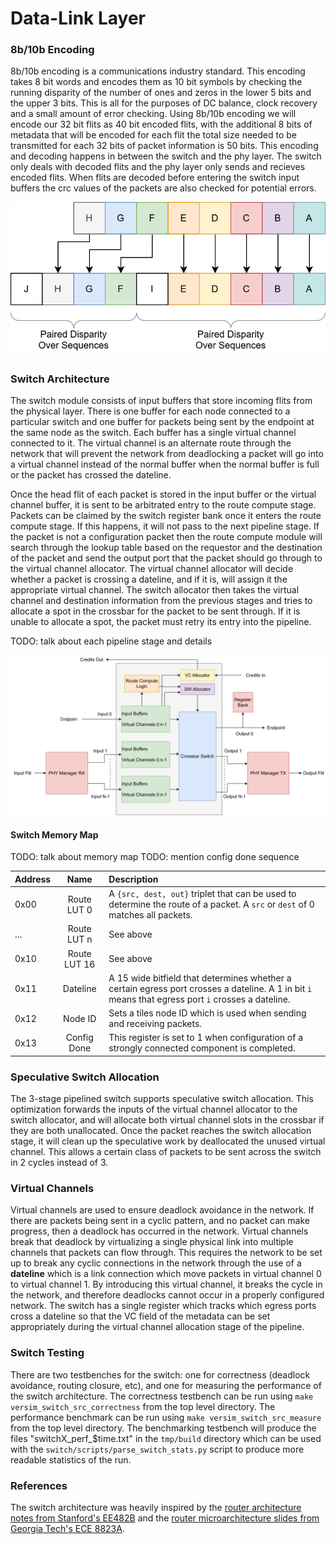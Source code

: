 # Data-Link Layer

### 8b/10b Encoding

8b/10b encoding is a communications industry standard. This encoding takes 8 bit words and 
encodes them as 10 bit symbols by checking the running disparity of the number of ones and 
zeros in the lower 5 bits and the upper 3 bits. This is all for the purposes of DC balance, 
clock recovery and a small amount of error checking. Using 8b/10b encoding we will encode 
our 32 bit flits as 40 bit encoded flits, with the additional 8 bits of metadata that will 
be encoded for each flit the total size needed to be transmitted for each 32 bits of packet 
information is 50 bits. This encoding and decoding happens in between the switch and the 
phy layer. The switch only deals with decoded flits and the phy layer only sends and 
recieves encoded flits. When flits are decoded before entering the switch input buffers the
crc values of the packets are also checked for potential errors.

![General Format](images/8b10b.svg)

### Switch Architecture

The switch module consists of input buffers that store incoming flits from the
physical layer. There is one buffer for each node connected to a particular
switch and one buffer for packets being sent by the endpoint at the same node
as the switch. Each buffer has a single virtual channel connected to it. The
virtual channel is an alternate route through the network that will prevent the
network from deadlocking a packet will go into a virtual channel instead of the
normal buffer when the normal buffer is full or the packet has crossed the
dateline. 

Once the head flit of each packet is stored in the input buffer or the virtual
channel buffer, it is sent to be arbitrated entry to the route compute stage.
Packets can be claimed by the switch register bank once it enters the route
compute stage. If this happens, it will not pass to the next pipeline stage. If
the packet is not a configuration packet then the route compute module will
search through the lookup table based on the requestor and the destination of
the packet and send the output port that the packet should go through to the
virtual channel allocator. The virtual channel allocator will decide whether
a packet is crossing a dateline, and if it is, will assign it the appropriate
virtual channel. The switch allocator then takes the virtual channel and
destination information from the previous stages and tries to allocate a spot
in the crossbar for the packet to be sent through. If it is unable to allocate
a spot, the packet must retry its entry into the pipeline.

TODO: talk about each pipeline stage and details

![Switch Architecture](images/switch_new.svg)

#### Switch Memory Map

TODO: talk about memory map
TODO: mention config done sequence

| Address            |     Name      |  Description                                                                                                                                       |
| :------------------| :-----------: | :------------------------------------------------------------------------------------------------------------------------------------------------- |
| 0x00               |  Route LUT 0  |  A `{src, dest, out}` triplet that can be used to determine the route of a packet. A `src` or `dest` of 0 matches all packets.                     |
| ...                |  Route LUT n  | See above                                                                                                                                          |
| 0x10               |  Route LUT 16 | See above                                                                                                                                          |
| 0x11               |    Dateline   | A 15 wide bitfield that determines whether a certain egress port crosses a dateline. A 1 in bit `i` means that egress port `i` crosses a dateline. |
| 0x12               |    Node ID    | Sets a tiles node ID which is used when sending and receiving packets.                                                                             |
| 0x13               |  Config Done  | This register is set to 1 when configuration of a strongly connected component is completed.                                                       |

### Speculative Switch Allocation

The 3-stage pipelined switch supports speculative switch allocation. This
optimization forwards the inputs of the virtual channel allocator to the switch
allocator, and will allocate both virtual channel slots in the crossbar if they
are both unallocated. Once the packet reaches the switch allocation stage, it
will clean up the speculative work by deallocated the unused virtual channel.
This allows a certain class of packets to be sent across the switch in 2 cycles
instead of 3.

### Virtual Channels

Virtual channels are used to ensure deadlock avoidance in the network. If there
are packets being sent in a cyclic pattern, and no packet can make progress,
then a deadlock has occurred in the network. Virtual channels break that
deadlock by virtualizing a single physical link into multiple channels that
packets can flow through. This requires the network to be set up to break any
cyclic connections in the network through the use of a **dateline** which is
a link connection which move packets in virtual channel 0 to virtual channel 1.
By introducing this virtual channel, it breaks the cycle in the network, and
therefore deadlocks cannot occur in a properly configured network. The switch
has a single register which tracks which egress ports cross a dateline so that
the VC field of the metadata can be set appropriately during the virtual
channel allocation stage of the pipeline.

### Switch Testing

There are two testbenches for the switch: one for correctness (deadlock
avoidance, routing closure, etc), and one for measuring the performance of the
switch architecture. The correctness testbench can be run using `make
versim_switch_src_correctness` from the top level directory. The performance
benchmark can be run using `make versim_switch_src_measure` from the top level
directory. The benchmarking testbench will produce the files
"switchX_perf_$time.txt" in the `tmp/build` directory which can be used with
the `switch/scripts/parse_switch_stats.py` script to produce more readable
statistics of the run.

### References

The switch architecture was heavily inspired by the [router architecture notes
from Stanford's
EE482B](http://cva.stanford.edu/classes/ee382c/ee482b/scribes01/lect10/lect10.pdf)
and the [router microarchitecture slides from Georgia Tech's ECE
8823A](https://bpb-us-e1.wpmucdn.com/sites.gatech.edu/dist/8/175/files/2016/10/L10-RouterMicroarchitecture.pdf?bid=175).
